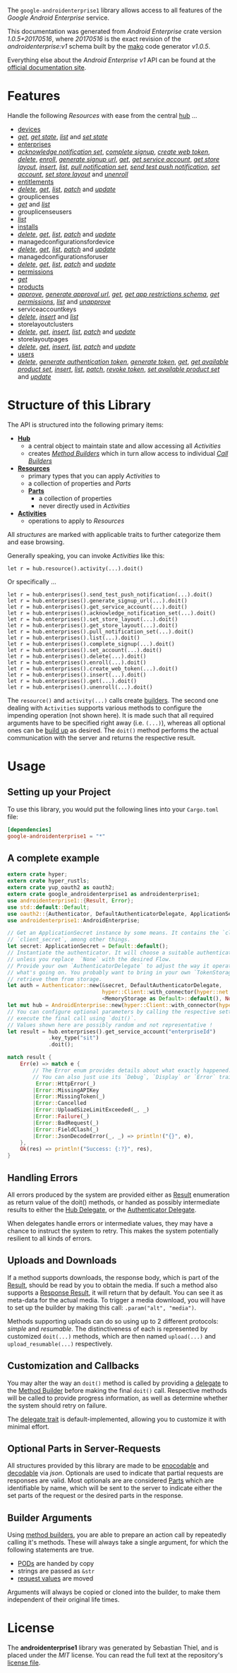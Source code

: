 <!---
DO NOT EDIT !
This file was generated automatically from 'src/mako/api/README.md.mako'
DO NOT EDIT !
-->
The `google-androidenterprise1` library allows access to all features of the *Google Android Enterprise* service.

This documentation was generated from *Android Enterprise* crate version *1.0.5+20170516*, where *20170516* is the exact revision of the *androidenterprise:v1* schema built by the [mako](http://www.makotemplates.org/) code generator *v1.0.5*.

Everything else about the *Android Enterprise* *v1* API can be found at the
[official documentation site](https://developers.google.com/android/work/play/emm-api).
# Features

Handle the following *Resources* with ease from the central [hub](https://docs.rs/google-androidenterprise1/1.0.5+20170516/google_androidenterprise1/struct.AndroidEnterprise.html) ... 

* [devices](https://docs.rs/google-androidenterprise1/1.0.5+20170516/google_androidenterprise1/struct.Device.html)
 * [*get*](https://docs.rs/google-androidenterprise1/1.0.5+20170516/google_androidenterprise1/struct.DeviceGetCall.html), [*get state*](https://docs.rs/google-androidenterprise1/1.0.5+20170516/google_androidenterprise1/struct.DeviceGetStateCall.html), [*list*](https://docs.rs/google-androidenterprise1/1.0.5+20170516/google_androidenterprise1/struct.DeviceListCall.html) and [*set state*](https://docs.rs/google-androidenterprise1/1.0.5+20170516/google_androidenterprise1/struct.DeviceSetStateCall.html)
* [enterprises](https://docs.rs/google-androidenterprise1/1.0.5+20170516/google_androidenterprise1/struct.Enterprise.html)
 * [*acknowledge notification set*](https://docs.rs/google-androidenterprise1/1.0.5+20170516/google_androidenterprise1/struct.EnterpriseAcknowledgeNotificationSetCall.html), [*complete signup*](https://docs.rs/google-androidenterprise1/1.0.5+20170516/google_androidenterprise1/struct.EnterpriseCompleteSignupCall.html), [*create web token*](https://docs.rs/google-androidenterprise1/1.0.5+20170516/google_androidenterprise1/struct.EnterpriseCreateWebTokenCall.html), [*delete*](https://docs.rs/google-androidenterprise1/1.0.5+20170516/google_androidenterprise1/struct.EnterpriseDeleteCall.html), [*enroll*](https://docs.rs/google-androidenterprise1/1.0.5+20170516/google_androidenterprise1/struct.EnterpriseEnrollCall.html), [*generate signup url*](https://docs.rs/google-androidenterprise1/1.0.5+20170516/google_androidenterprise1/struct.EnterpriseGenerateSignupUrlCall.html), [*get*](https://docs.rs/google-androidenterprise1/1.0.5+20170516/google_androidenterprise1/struct.EnterpriseGetCall.html), [*get service account*](https://docs.rs/google-androidenterprise1/1.0.5+20170516/google_androidenterprise1/struct.EnterpriseGetServiceAccountCall.html), [*get store layout*](https://docs.rs/google-androidenterprise1/1.0.5+20170516/google_androidenterprise1/struct.EnterpriseGetStoreLayoutCall.html), [*insert*](https://docs.rs/google-androidenterprise1/1.0.5+20170516/google_androidenterprise1/struct.EnterpriseInsertCall.html), [*list*](https://docs.rs/google-androidenterprise1/1.0.5+20170516/google_androidenterprise1/struct.EnterpriseListCall.html), [*pull notification set*](https://docs.rs/google-androidenterprise1/1.0.5+20170516/google_androidenterprise1/struct.EnterprisePullNotificationSetCall.html), [*send test push notification*](https://docs.rs/google-androidenterprise1/1.0.5+20170516/google_androidenterprise1/struct.EnterpriseSendTestPushNotificationCall.html), [*set account*](https://docs.rs/google-androidenterprise1/1.0.5+20170516/google_androidenterprise1/struct.EnterpriseSetAccountCall.html), [*set store layout*](https://docs.rs/google-androidenterprise1/1.0.5+20170516/google_androidenterprise1/struct.EnterpriseSetStoreLayoutCall.html) and [*unenroll*](https://docs.rs/google-androidenterprise1/1.0.5+20170516/google_androidenterprise1/struct.EnterpriseUnenrollCall.html)
* [entitlements](https://docs.rs/google-androidenterprise1/1.0.5+20170516/google_androidenterprise1/struct.Entitlement.html)
 * [*delete*](https://docs.rs/google-androidenterprise1/1.0.5+20170516/google_androidenterprise1/struct.EntitlementDeleteCall.html), [*get*](https://docs.rs/google-androidenterprise1/1.0.5+20170516/google_androidenterprise1/struct.EntitlementGetCall.html), [*list*](https://docs.rs/google-androidenterprise1/1.0.5+20170516/google_androidenterprise1/struct.EntitlementListCall.html), [*patch*](https://docs.rs/google-androidenterprise1/1.0.5+20170516/google_androidenterprise1/struct.EntitlementPatchCall.html) and [*update*](https://docs.rs/google-androidenterprise1/1.0.5+20170516/google_androidenterprise1/struct.EntitlementUpdateCall.html)
* grouplicenses
 * [*get*](https://docs.rs/google-androidenterprise1/1.0.5+20170516/google_androidenterprise1/struct.GrouplicenseGetCall.html) and [*list*](https://docs.rs/google-androidenterprise1/1.0.5+20170516/google_androidenterprise1/struct.GrouplicenseListCall.html)
* grouplicenseusers
 * [*list*](https://docs.rs/google-androidenterprise1/1.0.5+20170516/google_androidenterprise1/struct.GrouplicenseuserListCall.html)
* [installs](https://docs.rs/google-androidenterprise1/1.0.5+20170516/google_androidenterprise1/struct.Install.html)
 * [*delete*](https://docs.rs/google-androidenterprise1/1.0.5+20170516/google_androidenterprise1/struct.InstallDeleteCall.html), [*get*](https://docs.rs/google-androidenterprise1/1.0.5+20170516/google_androidenterprise1/struct.InstallGetCall.html), [*list*](https://docs.rs/google-androidenterprise1/1.0.5+20170516/google_androidenterprise1/struct.InstallListCall.html), [*patch*](https://docs.rs/google-androidenterprise1/1.0.5+20170516/google_androidenterprise1/struct.InstallPatchCall.html) and [*update*](https://docs.rs/google-androidenterprise1/1.0.5+20170516/google_androidenterprise1/struct.InstallUpdateCall.html)
* managedconfigurationsfordevice
 * [*delete*](https://docs.rs/google-androidenterprise1/1.0.5+20170516/google_androidenterprise1/struct.ManagedconfigurationsfordeviceDeleteCall.html), [*get*](https://docs.rs/google-androidenterprise1/1.0.5+20170516/google_androidenterprise1/struct.ManagedconfigurationsfordeviceGetCall.html), [*list*](https://docs.rs/google-androidenterprise1/1.0.5+20170516/google_androidenterprise1/struct.ManagedconfigurationsfordeviceListCall.html), [*patch*](https://docs.rs/google-androidenterprise1/1.0.5+20170516/google_androidenterprise1/struct.ManagedconfigurationsfordevicePatchCall.html) and [*update*](https://docs.rs/google-androidenterprise1/1.0.5+20170516/google_androidenterprise1/struct.ManagedconfigurationsfordeviceUpdateCall.html)
* managedconfigurationsforuser
 * [*delete*](https://docs.rs/google-androidenterprise1/1.0.5+20170516/google_androidenterprise1/struct.ManagedconfigurationsforuserDeleteCall.html), [*get*](https://docs.rs/google-androidenterprise1/1.0.5+20170516/google_androidenterprise1/struct.ManagedconfigurationsforuserGetCall.html), [*list*](https://docs.rs/google-androidenterprise1/1.0.5+20170516/google_androidenterprise1/struct.ManagedconfigurationsforuserListCall.html), [*patch*](https://docs.rs/google-androidenterprise1/1.0.5+20170516/google_androidenterprise1/struct.ManagedconfigurationsforuserPatchCall.html) and [*update*](https://docs.rs/google-androidenterprise1/1.0.5+20170516/google_androidenterprise1/struct.ManagedconfigurationsforuserUpdateCall.html)
* [permissions](https://docs.rs/google-androidenterprise1/1.0.5+20170516/google_androidenterprise1/struct.Permission.html)
 * [*get*](https://docs.rs/google-androidenterprise1/1.0.5+20170516/google_androidenterprise1/struct.PermissionGetCall.html)
* [products](https://docs.rs/google-androidenterprise1/1.0.5+20170516/google_androidenterprise1/struct.Product.html)
 * [*approve*](https://docs.rs/google-androidenterprise1/1.0.5+20170516/google_androidenterprise1/struct.ProductApproveCall.html), [*generate approval url*](https://docs.rs/google-androidenterprise1/1.0.5+20170516/google_androidenterprise1/struct.ProductGenerateApprovalUrlCall.html), [*get*](https://docs.rs/google-androidenterprise1/1.0.5+20170516/google_androidenterprise1/struct.ProductGetCall.html), [*get app restrictions schema*](https://docs.rs/google-androidenterprise1/1.0.5+20170516/google_androidenterprise1/struct.ProductGetAppRestrictionsSchemaCall.html), [*get permissions*](https://docs.rs/google-androidenterprise1/1.0.5+20170516/google_androidenterprise1/struct.ProductGetPermissionCall.html), [*list*](https://docs.rs/google-androidenterprise1/1.0.5+20170516/google_androidenterprise1/struct.ProductListCall.html) and [*unapprove*](https://docs.rs/google-androidenterprise1/1.0.5+20170516/google_androidenterprise1/struct.ProductUnapproveCall.html)
* serviceaccountkeys
 * [*delete*](https://docs.rs/google-androidenterprise1/1.0.5+20170516/google_androidenterprise1/struct.ServiceaccountkeyDeleteCall.html), [*insert*](https://docs.rs/google-androidenterprise1/1.0.5+20170516/google_androidenterprise1/struct.ServiceaccountkeyInsertCall.html) and [*list*](https://docs.rs/google-androidenterprise1/1.0.5+20170516/google_androidenterprise1/struct.ServiceaccountkeyListCall.html)
* storelayoutclusters
 * [*delete*](https://docs.rs/google-androidenterprise1/1.0.5+20170516/google_androidenterprise1/struct.StorelayoutclusterDeleteCall.html), [*get*](https://docs.rs/google-androidenterprise1/1.0.5+20170516/google_androidenterprise1/struct.StorelayoutclusterGetCall.html), [*insert*](https://docs.rs/google-androidenterprise1/1.0.5+20170516/google_androidenterprise1/struct.StorelayoutclusterInsertCall.html), [*list*](https://docs.rs/google-androidenterprise1/1.0.5+20170516/google_androidenterprise1/struct.StorelayoutclusterListCall.html), [*patch*](https://docs.rs/google-androidenterprise1/1.0.5+20170516/google_androidenterprise1/struct.StorelayoutclusterPatchCall.html) and [*update*](https://docs.rs/google-androidenterprise1/1.0.5+20170516/google_androidenterprise1/struct.StorelayoutclusterUpdateCall.html)
* storelayoutpages
 * [*delete*](https://docs.rs/google-androidenterprise1/1.0.5+20170516/google_androidenterprise1/struct.StorelayoutpageDeleteCall.html), [*get*](https://docs.rs/google-androidenterprise1/1.0.5+20170516/google_androidenterprise1/struct.StorelayoutpageGetCall.html), [*insert*](https://docs.rs/google-androidenterprise1/1.0.5+20170516/google_androidenterprise1/struct.StorelayoutpageInsertCall.html), [*list*](https://docs.rs/google-androidenterprise1/1.0.5+20170516/google_androidenterprise1/struct.StorelayoutpageListCall.html), [*patch*](https://docs.rs/google-androidenterprise1/1.0.5+20170516/google_androidenterprise1/struct.StorelayoutpagePatchCall.html) and [*update*](https://docs.rs/google-androidenterprise1/1.0.5+20170516/google_androidenterprise1/struct.StorelayoutpageUpdateCall.html)
* [users](https://docs.rs/google-androidenterprise1/1.0.5+20170516/google_androidenterprise1/struct.User.html)
 * [*delete*](https://docs.rs/google-androidenterprise1/1.0.5+20170516/google_androidenterprise1/struct.UserDeleteCall.html), [*generate authentication token*](https://docs.rs/google-androidenterprise1/1.0.5+20170516/google_androidenterprise1/struct.UserGenerateAuthenticationTokenCall.html), [*generate token*](https://docs.rs/google-androidenterprise1/1.0.5+20170516/google_androidenterprise1/struct.UserGenerateTokenCall.html), [*get*](https://docs.rs/google-androidenterprise1/1.0.5+20170516/google_androidenterprise1/struct.UserGetCall.html), [*get available product set*](https://docs.rs/google-androidenterprise1/1.0.5+20170516/google_androidenterprise1/struct.UserGetAvailableProductSetCall.html), [*insert*](https://docs.rs/google-androidenterprise1/1.0.5+20170516/google_androidenterprise1/struct.UserInsertCall.html), [*list*](https://docs.rs/google-androidenterprise1/1.0.5+20170516/google_androidenterprise1/struct.UserListCall.html), [*patch*](https://docs.rs/google-androidenterprise1/1.0.5+20170516/google_androidenterprise1/struct.UserPatchCall.html), [*revoke token*](https://docs.rs/google-androidenterprise1/1.0.5+20170516/google_androidenterprise1/struct.UserRevokeTokenCall.html), [*set available product set*](https://docs.rs/google-androidenterprise1/1.0.5+20170516/google_androidenterprise1/struct.UserSetAvailableProductSetCall.html) and [*update*](https://docs.rs/google-androidenterprise1/1.0.5+20170516/google_androidenterprise1/struct.UserUpdateCall.html)




# Structure of this Library

The API is structured into the following primary items:

* **[Hub](https://docs.rs/google-androidenterprise1/1.0.5+20170516/google_androidenterprise1/struct.AndroidEnterprise.html)**
    * a central object to maintain state and allow accessing all *Activities*
    * creates [*Method Builders*](https://docs.rs/google-androidenterprise1/1.0.5+20170516/google_androidenterprise1/trait.MethodsBuilder.html) which in turn
      allow access to individual [*Call Builders*](https://docs.rs/google-androidenterprise1/1.0.5+20170516/google_androidenterprise1/trait.CallBuilder.html)
* **[Resources](https://docs.rs/google-androidenterprise1/1.0.5+20170516/google_androidenterprise1/trait.Resource.html)**
    * primary types that you can apply *Activities* to
    * a collection of properties and *Parts*
    * **[Parts](https://docs.rs/google-androidenterprise1/1.0.5+20170516/google_androidenterprise1/trait.Part.html)**
        * a collection of properties
        * never directly used in *Activities*
* **[Activities](https://docs.rs/google-androidenterprise1/1.0.5+20170516/google_androidenterprise1/trait.CallBuilder.html)**
    * operations to apply to *Resources*

All *structures* are marked with applicable traits to further categorize them and ease browsing.

Generally speaking, you can invoke *Activities* like this:

```Rust,ignore
let r = hub.resource().activity(...).doit()
```

Or specifically ...

```ignore
let r = hub.enterprises().send_test_push_notification(...).doit()
let r = hub.enterprises().generate_signup_url(...).doit()
let r = hub.enterprises().get_service_account(...).doit()
let r = hub.enterprises().acknowledge_notification_set(...).doit()
let r = hub.enterprises().set_store_layout(...).doit()
let r = hub.enterprises().get_store_layout(...).doit()
let r = hub.enterprises().pull_notification_set(...).doit()
let r = hub.enterprises().list(...).doit()
let r = hub.enterprises().complete_signup(...).doit()
let r = hub.enterprises().set_account(...).doit()
let r = hub.enterprises().delete(...).doit()
let r = hub.enterprises().enroll(...).doit()
let r = hub.enterprises().create_web_token(...).doit()
let r = hub.enterprises().insert(...).doit()
let r = hub.enterprises().get(...).doit()
let r = hub.enterprises().unenroll(...).doit()
```

The `resource()` and `activity(...)` calls create [builders][builder-pattern]. The second one dealing with `Activities` 
supports various methods to configure the impending operation (not shown here). It is made such that all required arguments have to be 
specified right away (i.e. `(...)`), whereas all optional ones can be [build up][builder-pattern] as desired.
The `doit()` method performs the actual communication with the server and returns the respective result.

# Usage

## Setting up your Project

To use this library, you would put the following lines into your `Cargo.toml` file:

```toml
[dependencies]
google-androidenterprise1 = "*"
```

## A complete example

```Rust
extern crate hyper;
extern crate hyper_rustls;
extern crate yup_oauth2 as oauth2;
extern crate google_androidenterprise1 as androidenterprise1;
use androidenterprise1::{Result, Error};
use std::default::Default;
use oauth2::{Authenticator, DefaultAuthenticatorDelegate, ApplicationSecret, MemoryStorage};
use androidenterprise1::AndroidEnterprise;

// Get an ApplicationSecret instance by some means. It contains the `client_id` and 
// `client_secret`, among other things.
let secret: ApplicationSecret = Default::default();
// Instantiate the authenticator. It will choose a suitable authentication flow for you, 
// unless you replace  `None` with the desired Flow.
// Provide your own `AuthenticatorDelegate` to adjust the way it operates and get feedback about 
// what's going on. You probably want to bring in your own `TokenStorage` to persist tokens and
// retrieve them from storage.
let auth = Authenticator::new(&secret, DefaultAuthenticatorDelegate,
                              hyper::Client::with_connector(hyper::net::HttpsConnector::new(hyper_rustls::TlsClient::new())),
                              <MemoryStorage as Default>::default(), None);
let mut hub = AndroidEnterprise::new(hyper::Client::with_connector(hyper::net::HttpsConnector::new(hyper_rustls::TlsClient::new())), auth);
// You can configure optional parameters by calling the respective setters at will, and
// execute the final call using `doit()`.
// Values shown here are possibly random and not representative !
let result = hub.enterprises().get_service_account("enterpriseId")
             .key_type("sit")
             .doit();

match result {
    Err(e) => match e {
        // The Error enum provides details about what exactly happened.
        // You can also just use its `Debug`, `Display` or `Error` traits
         Error::HttpError(_)
        |Error::MissingAPIKey
        |Error::MissingToken(_)
        |Error::Cancelled
        |Error::UploadSizeLimitExceeded(_, _)
        |Error::Failure(_)
        |Error::BadRequest(_)
        |Error::FieldClash(_)
        |Error::JsonDecodeError(_, _) => println!("{}", e),
    },
    Ok(res) => println!("Success: {:?}", res),
}

```
## Handling Errors

All errors produced by the system are provided either as [Result](https://docs.rs/google-androidenterprise1/1.0.5+20170516/google_androidenterprise1/enum.Result.html) enumeration as return value of 
the doit() methods, or handed as possibly intermediate results to either the 
[Hub Delegate](https://docs.rs/google-androidenterprise1/1.0.5+20170516/google_androidenterprise1/trait.Delegate.html), or the [Authenticator Delegate](https://docs.rs/yup-oauth2/*/yup_oauth2/trait.AuthenticatorDelegate.html).

When delegates handle errors or intermediate values, they may have a chance to instruct the system to retry. This 
makes the system potentially resilient to all kinds of errors.

## Uploads and Downloads
If a method supports downloads, the response body, which is part of the [Result](https://docs.rs/google-androidenterprise1/1.0.5+20170516/google_androidenterprise1/enum.Result.html), should be
read by you to obtain the media.
If such a method also supports a [Response Result](https://docs.rs/google-androidenterprise1/1.0.5+20170516/google_androidenterprise1/trait.ResponseResult.html), it will return that by default.
You can see it as meta-data for the actual media. To trigger a media download, you will have to set up the builder by making
this call: `.param("alt", "media")`.

Methods supporting uploads can do so using up to 2 different protocols: 
*simple* and *resumable*. The distinctiveness of each is represented by customized 
`doit(...)` methods, which are then named `upload(...)` and `upload_resumable(...)` respectively.

## Customization and Callbacks

You may alter the way an `doit()` method is called by providing a [delegate](https://docs.rs/google-androidenterprise1/1.0.5+20170516/google_androidenterprise1/trait.Delegate.html) to the 
[Method Builder](https://docs.rs/google-androidenterprise1/1.0.5+20170516/google_androidenterprise1/trait.CallBuilder.html) before making the final `doit()` call. 
Respective methods will be called to provide progress information, as well as determine whether the system should 
retry on failure.

The [delegate trait](https://docs.rs/google-androidenterprise1/1.0.5+20170516/google_androidenterprise1/trait.Delegate.html) is default-implemented, allowing you to customize it with minimal effort.

## Optional Parts in Server-Requests

All structures provided by this library are made to be [enocodable](https://docs.rs/google-androidenterprise1/1.0.5+20170516/google_androidenterprise1/trait.RequestValue.html) and 
[decodable](https://docs.rs/google-androidenterprise1/1.0.5+20170516/google_androidenterprise1/trait.ResponseResult.html) via *json*. Optionals are used to indicate that partial requests are responses 
are valid.
Most optionals are are considered [Parts](https://docs.rs/google-androidenterprise1/1.0.5+20170516/google_androidenterprise1/trait.Part.html) which are identifiable by name, which will be sent to 
the server to indicate either the set parts of the request or the desired parts in the response.

## Builder Arguments

Using [method builders](https://docs.rs/google-androidenterprise1/1.0.5+20170516/google_androidenterprise1/trait.CallBuilder.html), you are able to prepare an action call by repeatedly calling it's methods.
These will always take a single argument, for which the following statements are true.

* [PODs][wiki-pod] are handed by copy
* strings are passed as `&str`
* [request values](https://docs.rs/google-androidenterprise1/1.0.5+20170516/google_androidenterprise1/trait.RequestValue.html) are moved

Arguments will always be copied or cloned into the builder, to make them independent of their original life times.

[wiki-pod]: http://en.wikipedia.org/wiki/Plain_old_data_structure
[builder-pattern]: http://en.wikipedia.org/wiki/Builder_pattern
[google-go-api]: https://github.com/google/google-api-go-client

# License
The **androidenterprise1** library was generated by Sebastian Thiel, and is placed 
under the *MIT* license.
You can read the full text at the repository's [license file][repo-license].

[repo-license]: https://github.com/Byron/google-apis-rsblob/master/LICENSE.md
